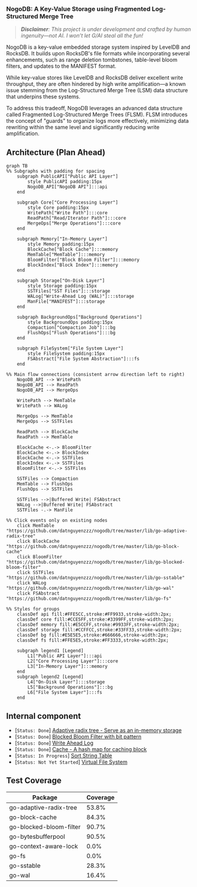### NogoDB: A Key-Value Storage using Fragmented Log-Structured Merge Tree

>_**Disclaimer**: This project is under development and crafted by human ingenuity—not AI. I won’t let G/AI steal all the fun!_

NogoDB is a key-value embedded storage system inspired by LevelDB and RocksDB. It builds upon RocksDB's file formats while 
incorporating several enhancements, such as range deletion tombstones, table-level bloom filters, and updates to the MANIFEST format.

While key-value stores like LevelDB and RocksDB deliver excellent write throughput, they are often hindered by 
high write amplification—a known issue stemming from the Log-Structured Merge Tree (LSM) data structure that underpins 
these systems. 

To address this tradeoff, NogoDB leverages an advanced data structure called 
Fragmented Log-Structured Merge Trees (FLSM). FLSM introduces the concept of "guards" to organize logs more effectively, 
minimizing data rewriting within the same level and significantly reducing write amplification.

## Architecture (Plan Ahead)
```mermaid
graph TB
%% Subgraphs with padding for spacing
    subgraph PublicAPI["Public API Layer"]
        style PublicAPI padding:15px
        NogoDB_API["NogoDB API"]:::api
    end

    subgraph Core["Core Processing Layer"]
        style Core padding:15px
        WritePath["Write Path"]:::core
        ReadPath["Read/Iterator Path"]:::core
        MergeOps["Merge Operations"]:::core
    end

    subgraph Memory["In-Memory Layer"]
        style Memory padding:15px
        BlockCache["Block Cache"]:::memory
        MemTable["MemTable"]:::memory
        BloomFilter["Block Bloom Filter"]:::memory
        BlockIndex["Block Index"]:::memory
    end

    subgraph Storage["On-Disk Layer"]
        style Storage padding:15px
        SSTFiles["SST Files"]:::storage
        WALog["Write-Ahead Log (WAL)"]:::storage
        ManFile["MANIFEST"]:::storage
    end

    subgraph BackgroundOps["Background Operations"]
        style BackgroundOps padding:15px
        Compaction["Compaction Job"]:::bg
        FlushOps["Flush Operations"]:::bg
    end

    subgraph FileSystem["File System Layer"]
        style FileSystem padding:15px
        FSAbstract["File System Abstraction"]:::fs
    end

%% Main flow connections (consistent arrow direction left to right)
    NogoDB_API --> WritePath
    NogoDB_API --> ReadPath
    NogoDB_API --> MergeOps

    WritePath --> MemTable
    WritePath --> WALog

    MergeOps --> MemTable
    MergeOps --> SSTFiles

    ReadPath --> BlockCache
    ReadPath --> MemTable

    BlockCache <-.-> BloomFilter
    BlockCache <-.-> BlockIndex
    BlockCache <-.-> SSTFiles
    BlockIndex <-.-> SSTFiles
    BloomFilter <-.-> SSTFiles

    SSTFiles --> Compaction
    MemTable --> FlushOps
    FlushOps --> SSTFiles

    SSTFiles -->|Buffered Write| FSAbstract
    WALog -->|Buffered Write| FSAbstract
    SSTFiles -.-> ManFile

%% Click events only on existing nodes
    click MemTable "https://github.com/datnguyenzzz/nogodb/tree/master/lib/go-adaptive-radix-tree"
    click BlockCache "https://github.com/datnguyenzzz/nogodb/tree/master/lib/go-block-cache"
    click BloomFilter "https://github.com/datnguyenzzz/nogodb/tree/master/lib/go-blocked-bloom-filter"
    click SSTFiles "https://github.com/datnguyenzzz/nogodb/tree/master/lib/go-sstable"
    click WALog "https://github.com/datnguyenzzz/nogodb/tree/master/lib/go-wal"
    click FSAbstract "https://github.com/datnguyenzzz/nogodb/tree/master/lib/go-fs"

%% Styles for groups
    classDef api fill:#FFE5CC,stroke:#FF9933,stroke-width:2px;
    classDef core fill:#CCE5FF,stroke:#3399FF,stroke-width:2px;
    classDef memory fill:#E5CCFF,stroke:#9933FF,stroke-width:2px;
    classDef storage fill:#CCFFCC,stroke:#33FF33,stroke-width:2px;
    classDef bg fill:#E5E5E5,stroke:#666666,stroke-width:2px;
    classDef fs fill:#FFE5E5,stroke:#FF3333,stroke-width:2px;
    
    subgraph legend1 [Legend]
        L1["Public API Layer"]:::api
        L2["Core Processing Layer"]:::core
        L3["In-Memory Layer"]:::memory
    end
    subgraph legend2 [Legend]
        L4["On-Disk Layer"]:::storage
        L5["Background Operations"]:::bg
        L6["File System Layer"]:::fs
    end
```

## Internal component
- [`Status: Done`] [Adaptive radix tree - Serve as an in-memory storage](lib/go-adaptive-radix-tree/README.md)
- [`Status: Done`] [Blocked Bloom Filter with bit pattern](lib/go-blocked-bloom-filter/README.md)
- [`Status: Done`] [Write Ahead Log](lib/go-wal/README.md)
- [`Status: Done`] [Cache - A hash map for caching block](lib/go-block-cache/README.md)
- [`Status: In Progress`] [Sort String Table](lib/go-sstable/README.md)
- [`Status: Not Yet Started`] [Virtual File System](lib/go-fs)


## Test Coverage

| Package | Coverage |
|---------|----------|
| go-adaptive-radix-tree | 53.8% |
| go-block-cache | 84.3% |
| go-blocked-bloom-filter | 90.7% |
| go-bytesbufferpool | 90.5% |
| go-context-aware-lock | 0.0% |
| go-fs | 0.0% |
| go-sstable | 28.3% |
| go-wal | 16.4% |
